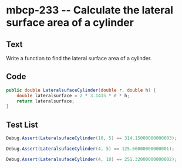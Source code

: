 # mbcp-233 -- Calculate the lateral surface area of a cylinder

## Text

Write a function to find the lateral surface area of a cylinder.

## Code

```csharp
public double LateralsufaceCylinder(double r, double h) {
    double lateralsurface = 2 * 3.1415 * r * h;
    return lateralsurface;
}
```

## Test List

```csharp
Debug.Assert(LateralsufaceCylinder(10, 5) == 314.15000000000003);
```

```csharp
Debug.Assert(LateralsufaceCylinder(4, 5) == 125.66000000000001);
```

```csharp
Debug.Assert(LateralsufaceCylinder(4, 10) == 251.32000000000002);
```
